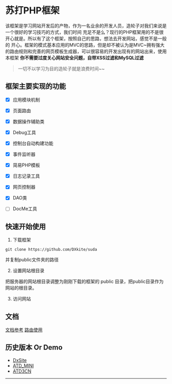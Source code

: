 #  苏打PHP框架

该框架是学习网站开发后的产物，作为一名业余的开发人员，造轮子对我们来说是一个很好的学习技巧的方式，我们时间
充足不是么？现行的PHP框架用的不是很开心就是。所以有了这个框架，按照自己的思路，想法去开发网站，感觉不是一般的
开心。框架的模式基本应用的MVC的思路，但是却不被认为是MVC~拥有强大的路由规则和完善的网页模板生成器，可以很容易的开发出现有的网站出来，使用本框架 **你不需要过度关心网站安全问题，自带XSS过滤和MySQL过滤**

> 一切不以学习为目的造轮子就是浪费时间~~

## 框架主要实现的功能

- [x] 应用模块机制
- [x] 页面路由
- [x] 数据操作辅助类
- [x] Debug工具
- [x] 控制台自动构建功能
- [x] 事件监听器
- [x] 简易PHP模板
- [x] 日志记录工具
- [x] 网页控制器
- [x] DAO类
- [ ] DocMe工具




## 快速开始使用

1. 下载框架

  ```
  git clone https://github.com/DXkite/suda 
  ```
  并复制public文件夹的路径

2. 设置网站根目录     

  把服务器的网站根目录调整为刚刚下载的框架的 public 目录，把public目录作为网站的根目录。

3. 访问网站

## 文档
[文档参考](docs/readme.md)
[路由使用](docs/tools/router.md)


## 历史版本 Or Demo

- [DxSite](https://github.com/DXkite/DxSite)   
- [ATD_MINI](https://github.com/DXkite/atd_mini)   
- [ATD3CN](https://github.com/DXkite/atd3.cn)   

----------------
